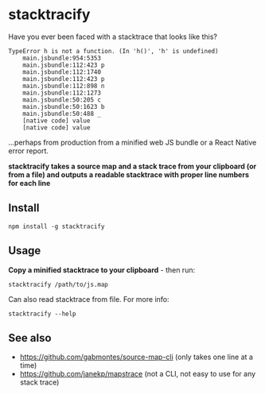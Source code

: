 # stacktracify

Have you ever been faced with a stacktrace that looks like this?

```
TypeError h is not a function. (In 'h()', 'h' is undefined) 
    main.jsbundle:954:5353 
    main.jsbundle:112:423 p
    main.jsbundle:112:1740 
    main.jsbundle:112:423 p
    main.jsbundle:112:898 n
    main.jsbundle:112:1273 
    main.jsbundle:50:205 c
    main.jsbundle:50:1623 b
    main.jsbundle:50:488 _
    [native code] value
    [native code] value
```

...perhaps from production from a minified web JS bundle or a React Native error report.

**stacktracify takes a source map and a stack trace from your clipboard (or from a file) and outputs a readable stacktrace with proper line numbers for each line**

## Install

```
npm install -g stacktracify
```

## Usage

**Copy a minified stacktrace to your clipboard** - then run:

```
stacktracify /path/to/js.map
```

Can also read stacktrace from file. For more info:
```
stacktracify --help
```

## See also

- https://github.com/gabmontes/source-map-cli (only takes one line at a time)
- https://github.com/janekp/mapstrace (not a CLI, not easy to use for any stack trace)
